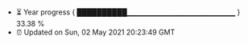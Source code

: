 - ⏳ Year progress { ██████████▁▁▁▁▁▁▁▁▁▁▁▁▁▁▁▁▁▁▁▁ } 33.38 %
- ⏰ Updated on Sun, 02 May 2021 20:23:49 GMT

